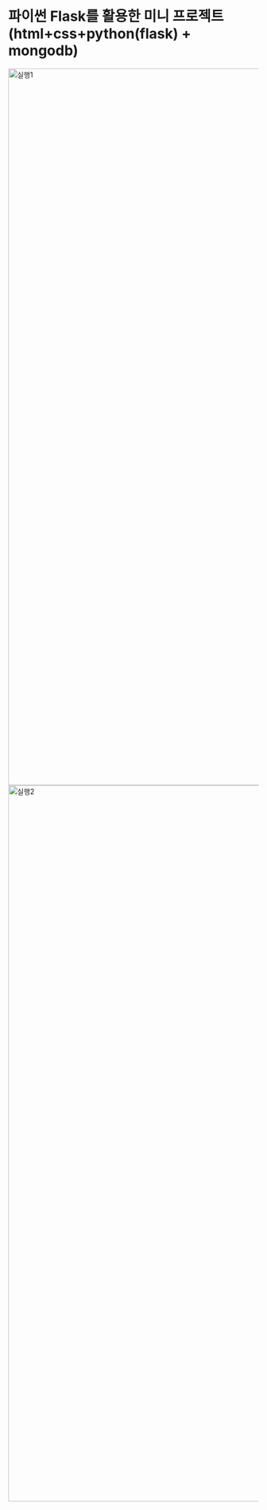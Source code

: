 # 파이썬 Flask를 활용한 미니 프로젝트(html+css+python(flask) + mongodb)
<img width="1440" alt="실행1" src="https://user-images.githubusercontent.com/62530720/144385699-909aa0c4-abbf-4ec9-9833-5d770af435d1.png">
<img width="1439" alt="실행2" src="https://user-images.githubusercontent.com/62530720/144385705-a08fc8ce-0e59-4746-91e8-2313f1e1aad0.png">
